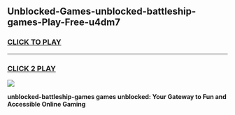 
## Unblocked-Games-unblocked-battleship-games-Play-Free-u4dm7
<h3>
<a href="https://premium76.site?title=unblocked-battleship-games&ref=20A">CLICK TO PLAY</a></h3>
<hr>

<h3>
<a href="https://premium76.site?title=unblocked-battleship-games&ref=20A">CLICK 2 PLAY</a>
  
</h3>

<a href="https://premium76.site?title=unblocked-battleship-games&ref=20A"><img src="https://clearcache.store/games.png"></a>


**unblocked-battleship-games games unblocked: Your Gateway to Fun and Accessible Online Gaming**
